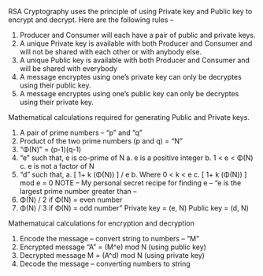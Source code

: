 RSA Cryptography uses the principle of using Private key and Public key to encrypt and decrypt. Here
are the following rules –
1) Producer and Consumer will each have a pair of public and private keys.
2) A unique Private key is available with both Producer and Consumer and will not be shared with
each other or with anybody else.
3) A unique Public key is available with both Producer and Consumer and will be shared with
everybody
4) A message encryptes using one’s private key can only be decryptes using their public key.
5) A message encryptes using one’s public key can only be decryptes using their private key.

Mathematical calculations required for generating Public and Private keys.
1) A pair of prime numbers – “p” and “q”
2) Product of the two prime numbers (p and q) = “N”
3) “Φ(N)” = (p-1)(q-1)
4) “e” such that, e is co-prime of N
a. e is a positive integer
b. 1 < e < Φ(N)
c. e is not a factor of N
5) “d” such that,
a. [ 1+ k (Φ(N)) ] / e
b. Where 0 < k < e
c. [ 1+ k (Φ(N)) ] mod e = 0
NOTE – My personal secret recipe for finding e – “e is the largest prime number greater than –
1) Φ(N) / 2 if Φ(N) = even number
2) Φ(N) / 3 if Φ(N) = odd number”
Private key = (e, N)
Public key = (d, N)

Mathematucal calculations for encryption and decryption
1) Encode the message – convert string to numbers – “M”
2) Encrypted message “A” = (M^e) mod N (using public key)
3) Decrypted message M = (A^d) mod N (using private key)
4) Decode the message – converting numbers to string

